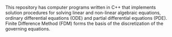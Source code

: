 This repository has computer programs written in C++ that implements solution procedures for solving linear and non-linear algebraic equations, ordinary differential equations (ODE) and partial differential equations (PDE). Finite Difference Method (FDM) forms the basis of the discretization of the governing equations.
